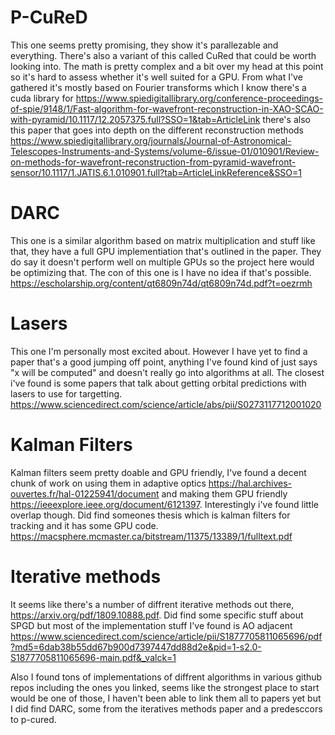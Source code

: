 # P-CuReD
This one seems pretty promising, they show it's parallezable and everything. There's also a variant of this called CuRed that could be worth looking into. The math is pretty complex and a bit over my head at this point so it's hard to assess whether it's well suited for a GPU. From what I've gathered it's mostly based on Fourier transforms which I know there's a cuda library for https://www.spiedigitallibrary.org/conference-proceedings-of-spie/9148/1/Fast-algorithm-for-wavefront-reconstruction-in-XAO-SCAO-with-pyramid/10.1117/12.2057375.full?SSO=1&tab=ArticleLink there's also this paper that goes into depth on the different reconstruction methods https://www.spiedigitallibrary.org/journals/Journal-of-Astronomical-Telescopes-Instruments-and-Systems/volume-6/issue-01/010901/Review-on-methods-for-wavefront-reconstruction-from-pyramid-wavefront-sensor/10.1117/1.JATIS.6.1.010901.full?tab=ArticleLinkReference&SSO=1 
# DARC
This one is a similar algorithm based on matrix multiplication and stuff like that, they have a full GPU implementiation that's outlined in the paper. They do say it doesn't perform well on multiple GPUs so the project here would be optimizing that. The con of this one is I have no idea if that's possible. https://escholarship.org/content/qt6809n74d/qt6809n74d.pdf?t=oezrmh
# Lasers
This one I'm personally most excited about. However I have yet to find a paper that's a good jumping off point, anything I've found kind of just says "x will be computed" and doesn't really go into algorithms at all. The closest i've found is some papers that talk about getting orbital predictions with lasers to use for targetting. https://www.sciencedirect.com/science/article/abs/pii/S0273117712001020
# Kalman Filters
Kalman filters seem pretty doable and GPU friendly, I've found a decent chunk of work on using them in adaptive optics https://hal.archives-ouvertes.fr/hal-01225941/document and making them GPU friendly https://ieeexplore.ieee.org/document/6121397. Interestingly i've found little overlap though. Did find someones thesis which is kalman filters for tracking and it has some GPU code. https://macsphere.mcmaster.ca/bitstream/11375/13389/1/fulltext.pdf 
# Iterative methods
It seems like there's a number of diffrent iterative methods out there, https://arxiv.org/pdf/1809.10888.pdf. Did find some specific stuff about SPGD but most of the implementation stuff I've found is AO adjacent https://www.sciencedirect.com/science/article/pii/S1877705811065696/pdf?md5=6dab38b55dd67b900d7397447dd88d2e&pid=1-s2.0-S1877705811065696-main.pdf&_valck=1

Also I found tons of implementations of diffrent algorithms in various github repos including the ones you linked, seems like the strongest place to start would be one of those, I haven't been able to link them all to papers yet but I did find DARC, some from the iteratives methods paper and a predesccors to p-cured.
